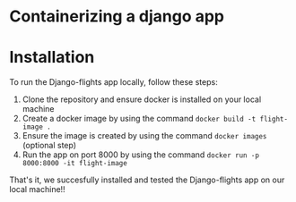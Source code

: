 # Containerizing a django app

# Installation
To run the Django-flights app locally, follow these steps:
1. Clone the repository and ensure docker is installed on your local machine
2. Create a docker image by using the command  `docker build -t flight-image .`
3. Ensure the image is created by using the command `docker images` (optional step)
4. Run the app on port 8000 by using the command `docker run -p 8000:8000 -it flight-image`

That's it, we succesfully installed and tested the Django-flights app on our local machine!!
